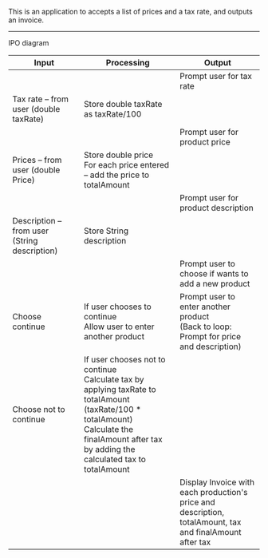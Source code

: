 This is an application to accepts a list of prices and a tax rate, and outputs an invoice. 

***

IPO diagram


| Input                                      | Processing                                                                                                                                                                                                | Output                                                                                                        |
| ------------------------------------------ | --------------------------------------------------------------------------------------------------------------------------------------------------------------------------------------------------------- | ------------------------------------------------------------------------------------------------------------- |
|                                            |                                                                                                                                                                                                           |  		Prompt user for tax rate                                                                                   |
|  		Tax rate – from user (double taxRate)   |  		Store double taxRate as taxRate/100                                                                                                                                                                    |                                                                                                               |
|                                            |                                                                                                                                                                                                           |  		Prompt user for product price                                                                              |
|  		Prices – from user (double Price)       |  		Store double price<br>For each price entered – add the price to totalAmount          |                                                                                                             |
|                                            |                                                                                                                                                                                                           |  		Prompt user for product description                                                                        |
| Description – from user (String description) |  		Store String description                                                                                                                                                                               |                                                                                                               |
|                                            |                                                                                                                                                                                                           |  		Prompt user to choose if wants to add a new product                                                   |
|  		Choose continue                         |  		If user chooses to continue<br>Allow user to enter another product                                                                                                               |  		Prompt user to enter another product<br>(Back to loop: Prompt for price and description)                      |
|  		Choose not to continue                  |  		If user chooses not to continue<br>Calculate tax by applying taxRate to totalAmount (taxRate/100 * totalAmount)<br>Calculate the finalAmount after tax by adding the calculated tax to totalAmount   |                                                                                                               |
|                                            |                                                                                                                                                                                                           |  		Display Invoice with each production's price and description, <br>totalAmount, tax and finalAmount after tax  |